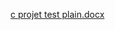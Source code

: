 [c projet test plain.docx](https://github.com/praneethanukala/M1-Railway-reservation-system-/files/8403090/c.projet.test.plain.docx)
